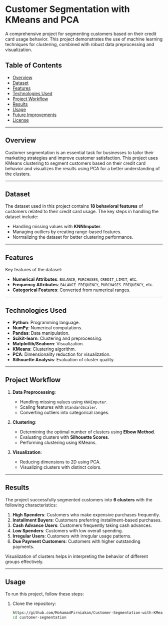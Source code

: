 # Customer Segmentation with KMeans and PCA

A comprehensive project for segmenting customers based on their credit card usage behavior. This project demonstrates the use of machine learning techniques for clustering, combined with robust data preprocessing and visualization.

## Table of Contents
- [Overview](#overview)
- [Dataset](#dataset)
- [Features](#features)
- [Technologies Used](#technologies-used)
- [Project Workflow](#project-workflow)
- [Results](#results)
- [Usage](#usage)
- [Future Improvements](#future-improvements)
- [License](#license)

---

## Overview

Customer segmentation is an essential task for businesses to tailor their marketing strategies and improve customer satisfaction. This project uses KMeans clustering to segment customers based on their credit card behavior and visualizes the results using PCA for a better understanding of the clusters.

---

## Dataset

The dataset used in this project contains **18 behavioral features** of customers related to their credit card usage. The key steps in handling the dataset include:
- Handling missing values with **KNNImputer**.
- Managing outliers by creating range-based features.
- Normalizing the dataset for better clustering performance.

---

## Features

Key features of the dataset:
- **Numerical Attributes**: `BALANCE`, `PURCHASES`, `CREDIT_LIMIT`, etc.
- **Frequency Attributes**: `BALANCE_FREQUENCY`, `PURCHASES_FREQUENCY`, etc.
- **Categorical Features**: Converted from numerical ranges.

---

## Technologies Used

- **Python**: Programming language.
- **NumPy**: Numerical computations.
- **Pandas**: Data manipulation.
- **Scikit-learn**: Clustering and preprocessing.
- **Matplotlib/Seaborn**: Visualization.
- **KMeans**: Clustering algorithm.
- **PCA**: Dimensionality reduction for visualization.
- **Silhouette Analysis**: Evaluation of cluster quality.

---

## Project Workflow

1. **Data Preprocessing**:
   - Handling missing values using `KNNImputer`.
   - Scaling features with `StandardScaler`.
   - Converting outliers into categorical ranges.

2. **Clustering**:
   - Determining the optimal number of clusters using **Elbow Method**.
   - Evaluating clusters with **Silhouette Scores**.
   - Performing clustering using KMeans.

3. **Visualization**:
   - Reducing dimensions to 2D using PCA.
   - Visualizing clusters with distinct colors.

---

## Results

The project successfully segmented customers into **6 clusters** with the following characteristics:
1. **High Spenders**: Customers who make expensive purchases frequently.
2. **Installment Buyers**: Customers preferring installment-based purchases.
3. **Cash Advance Users**: Customers frequently taking cash advances.
4. **Low Spenders**: Customers with low overall spending.
5. **Irregular Users**: Customers with irregular usage patterns.
6. **Due Payment Customers**: Customers with higher outstanding payments.

Visualization of clusters helps in interpreting the behavior of different groups effectively.

---

## Usage

To run this project, follow these steps:

1. Clone the repository:
   ```bash
   https://github.com/MohamadPirniakan/Customer-Segmentation-with-KMeans-and-PCA.git
   cd customer-segmentation
